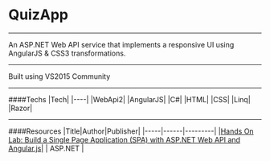 # QuizApp
---

An ASP.NET Web API service that implements a responsive UI using AngularJS &amp; CSS3 transformations.

---

Built using VS2015 Community

---

####Techs
|Tech|
|----|
|WebApi2|
|AngularJS|
|C#|
|HTML|
|CSS|
|Linq|
|Razor|

---

####Resources
|Title|Author|Publisher|
|-----|------|---------|
|[Hands On Lab: Build a Single Page Application (SPA) with ASP.NET Web API and Angular.js](http://www.asp.net/web-api/overview/getting-started-with-aspnet-web-api/build-a-single-page-application-spa-with-aspnet-web-api-and-angularjs)| | ASP.NET |

